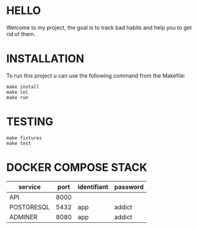 # HELLO

Welcome to my project, the goal is to track bad habits and help you to get rid of them.

# INSTALLATION

To run this project u can use the following command from the Makefile:

```
make install
make lol
make run
```

# TESTING

```
make fixtures
make test
```


# DOCKER COMPOSE STACK


| service    | port | identifiant | password |
|------------|------|-------------|----------|
| API        | 8000 |             |          |
| POSTGRESQL | 5432 | app         | addict   |
| ADMINER    | 8080 | app         | addict   |



